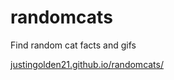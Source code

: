 # randomcats
Find random cat facts and gifs

<a href="https://justingolden21.github.io/randomcats/">justingolden21.github.io/randomcats/</a>
